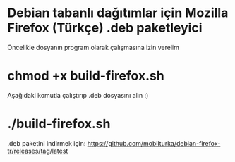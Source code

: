# Debian tabanlı dağıtımlar için Mozilla Firefox (Türkçe) .deb paketleyici

Öncelikle dosyanın program olarak çalışmasına izin verelim
# chmod +x build-firefox.sh

Aşağıdaki komutla çalıştırıp .deb dosyasını alın :) 
# ./build-firefox.sh

.deb paketini indirmek için:
https://github.com/mobilturka/debian-firefox-tr/releases/tag/latest
